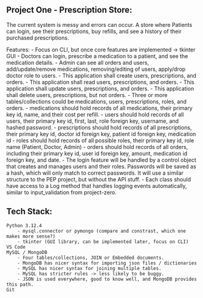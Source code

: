 ## Project One - Prescription Store:

The current system is messy and errors can occur.
A store where Patients can login, see their prescriptions, buy refills, and see a history of their purchased prescriptions.


Features:
    - Focus on CLI, but once core features are implemented -> tkinter GUI
    - Doctors can login, prescribe a medication to a patient, and see the medication details.
    - Admin can see all orders and users, add/update/remove medications, removing/editing of users, apply/drop doctor role to users. 
    - This application shall create users, prescriptions, and orders. 
    - This application shall read users, prescriptions, and orders. 
    - This application shall update users, prescriptions, and orders.
    - This application shall delete users, prescriptions, but not orders.
    - Three or more tables/collections could be medications, users, prescriptions, roles, and orders.
        - medications should hold records of all medications, their primary key id, name, and their cost per refill.
        - users should hold records of all users, their primary key id, first, last, role foreign key, username, and hashed password.
        - prescriptions should hold records of all prescriptions, their primary key id, doctor id foreign key, patient id foreign key, medication id
        - roles should hold records of all possible roles, their primary key id, role name (Patient, Doctor, Admin)
        - orders should hold records of all orders, including their primary key id, user id foreign key, amount, medication id foreign key, and date.
    - The login feature will be handled by a control object that creates and manages users and their roles. Passwords will be saved as a hash, which will only match to correct passwords. It will use a similar structure to the PEP project, but without the API stuff.
    - Each class should have access to a Log method that handles logging events automatically, similar to input_validation from project-zero.

## Tech Stack:
    Python 3.12.4
        - mysql.connector or pymongo (compare and constrast, which one makes more sense?)
        - tkinter (GUI library, can be implemented later, focus on CLI)
    VS Code
    MySQL / MongoDB
        - Four tables/collections, JOIN or Embedded documents.
        - MongoDB has nicer syntax for importing json files / dictionaries
        - MySQL has nicer syntax for joining multiple tables.
        - MySQL has stricter rules -> less likely to be buggy.
        - JSON is used everywhere, good to know well, and MongoDB provides this path.
    Git
